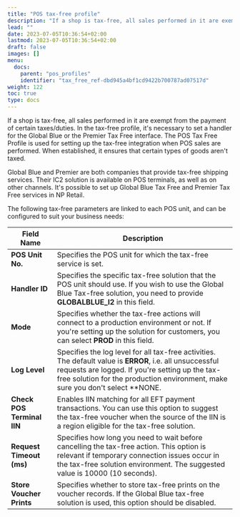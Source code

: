 ```yaml
---
title: "POS tax-free profile"
description: "If a shop is tax-free, all sales performed in it are exempt from the payment of certain taxes/duties. In the tax-free profile, it's necessary to set a handler for the Global Blue or the Premier Tax Free interface. "
lead: ""
date: 2023-07-05T10:36:54+02:00
lastmod: 2023-07-05T10:36:54+02:00
draft: false
images: []
menu:
  docs:
    parent: "pos_profiles"
    identifier: "tax_free_ref-dbd945a4bf1cd9422b700787ad07517d"
weight: 122
toc: true
type: docs
---
```


If a shop is tax-free, all sales performed in it are exempt from the payment of certain taxes/duties. In the tax-free profile, it's necessary to set a handler for the Global Blue or the Premier Tax Free interface. The POS Tax Free Profile is used for setting up the tax-free integration when POS sales are performed. When established, it ensures that certain types of goods aren't taxed. 

Global Blue and Premier are both companies that provide tax-free shipping services. Their IC2 solution is available on POS terminals, as well as on other channels. It's possible to set up Global Blue Tax Free and Premier Tax Free services in NP Retail.

The following tax-free parameters are linked to each POS unit, and can be configured to suit your business needs:

| Field Name      | Description |
| ----------- | ----------- |
| **POS Unit No.** | Specifies the POS unit for which the tax-free service is set. |
| **Handler ID** | Specifies the specific tax-free solution that the POS unit should use. If you wish to use the Global Blue Tax-free solution, you need to provide **GLOBALBLUE_I2** in this field. |
| **Mode** |  Specifies whether the tax-free actions will connect to a production environment or not. If you're setting up the solution for customers, you can select **PROD** in this field. |
| **Log Level** | Specifies the log level for all tax-free activities. The default value is **ERROR**, i.e. all unsuccessful requests are logged. If you're setting up the tax-free solution for the production environment, make sure you don't select **NONE. |
| **Check POS Terminal IIN** | Enables IIN matching for all EFT payment transactions. You can use this option to suggest the tax-free voucher when the source of the IIN is a region eligible for the tax-free solution. |
| **Request Timeout (ms)** | Specifies how long you need to wait before cancelling the tax-free action. This option is relevant if temporary connection issues occur in the tax-free solution environment. The suggested value is 10000 (10 seconds). |
| **Store Voucher Prints** | Specifies whether to store tax-free prints on the voucher records. If the Global Blue tax-free solution is used, this option should be disabled. |